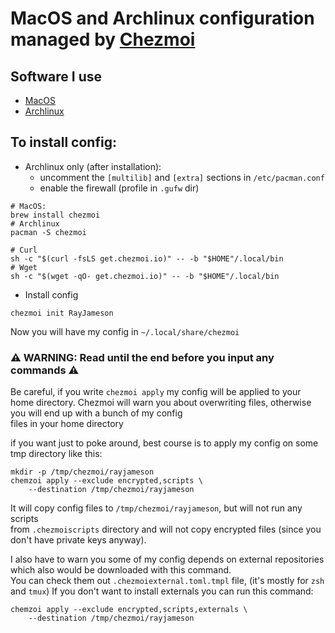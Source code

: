# MacOS and Archlinux configuration managed by [Chezmoi](https://chezmoi.io)

## Software I use
- [MacOS](../.chezmoidata/darwin-packages.toml)
- [Archlinux](../.chezmoidata/archlinux-packages.toml)

## To install config:

- Archlinux only (after installation):
  - uncomment the `[multilib]` and `[extra]` sections in `/etc/pacman.conf`
  - enable the firewall (profile in `.gufw` dir)

```shell
# MacOS:
brew install chezmoi
# Archlinux
pacman -S chezmoi

# Curl
sh -c "$(curl -fsLS get.chezmoi.io)" -- -b "$HOME"/.local/bin
# Wget
sh -c "$(wget -qO- get.chezmoi.io)" -- -b "$HOME"/.local/bin
```

- Install config

```shell
chezmoi init RayJameson
```
Now you will have my config in `~/.local/share/chezmoi`

### ⚠️ WARNING: Read until the end before you input any commands ⚠️
Be careful, if you write `chezmoi apply` my config will be applied to your home directory.
Chezmoi will warn you about overwriting files, otherwise you will end up with a bunch of my config  
files in your home directory

if you want just to poke around, best course is to apply my config on some tmp directory like this:
```shell
mkdir -p /tmp/chezmoi/rayjameson
chemzoi apply --exclude encrypted,scripts \
    --destination /tmp/chezmoi/rayjameson
```
It will copy config files to `/tmp/chezmoi/rayjameson`, but will not run any scripts  
from `.chezmoiscripts` directory and will not copy encrypted files (since you don't have private keys anyway).  

I also have to warn you some of my config depends on external repositories which also would be downloaded with this command.  
You can check them out `.chezmoiexternal.toml.tmpl` file, (it's mostly for `zsh` and `tmux`)
If you don't want to install externals you can run this command:
```shell
chemzoi apply --exclude encrypted,scripts,externals \
    --destination /tmp/chezmoi/rayjameson
```
